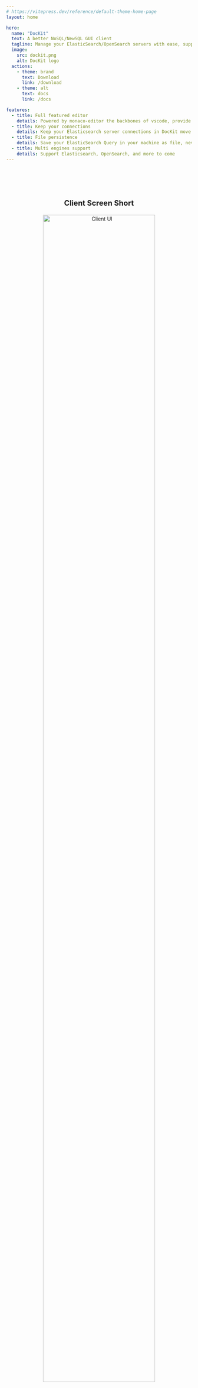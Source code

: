 ```yaml
---
# https://vitepress.dev/reference/default-theme-home-page
layout: home

hero:
  name: "DocKit"
  text: A better NoSQL/NewSQL GUI client
  tagline: Manage your ElasticSearch/OpenSearch servers with ease, support platforms across Windows, macOS, and Linux
  image:
    src: dockit.png
    alt: DocKit logo
  actions:
    - theme: brand
      text: Download
      link: /download
    - theme: alt
      text: docs
      link: /docs

features:
  - title: Full featured editor
    details: Powered by monaco-editor the backbones of vscode, provide familiar editor environment for developers
  - title: Keep your connections
    details: Keep your Elasticsearch server connections in DocKit move the dependencies of dashboard tools
  - title: File persistence
    details: Save your ElasticSearch Query in your machine as file, never lost
  - title: Multi engines support
    details: Support Elasticsearch, OpenSearch, and more to come
---
```


<div align="center" style="padding: 64px;">
<p style="font-size: 20px;margin: 20px;font-weight: bolder;">Client Screen Short</p>
<img src="/public/client-ui.png" alt="Client UI" style="width: 90%"/>
</div>
